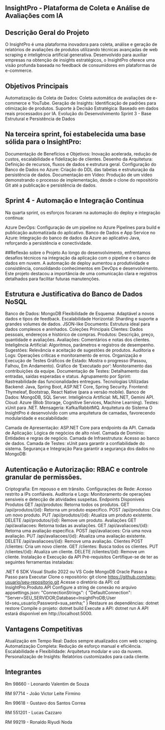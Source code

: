 ## InsightPro - Plataforma de Coleta e Análise de Avaliações com IA

## Descrição Geral do Projeto

O InsightPro é uma plataforma inovadora para coleta, análise e geração de relatórios de avaliações de produtos utilizando técnicas avançadas de web scraping e inteligência artificial generativa. Desenvolvido para auxiliar empresas na obtenção de insights estratégicos, o InsightPro oferece uma visão profunda baseada no feedback de consumidores em plataformas de e-commerce.

## Objetivos Principais

Automatização da Coleta de Dados: Coleta automática de avaliações de e-commerce e YouTube.
Geração de Insights: Identificação de padrões para otimização de produtos.
Suporte à Decisão Estratégica: Baseado em dados reais processados por IA.
Evolução do Desenvolvimento
Sprint 3 - Base Estrutural e Persistência de Dados

## Na terceira sprint, foi estabelecida uma base sólida para o InsightPro:

Documentação de Benefícios e Objetivos: Inovação acelerada, redução de custos, escalabilidade e fidelização de clientes.
Desenho da Arquitetura: Definição de recursos, fluxos de dados e estrutura geral.
Configuração do Banco de Dados no Azure: Criação do DDL das tabelas e estruturação da persistência de dados.
Documentação em Vídeo: Produção de um vídeo demonstrando o processo de implementação, desde o clone do repositório Git até a publicação e persistência de dados.

## Sprint 4 - Automação e Integração Contínua
Na quarta sprint, os esforços focaram na automação do deploy e integração contínua:

Azure DevOps: Configuração de um pipeline no Azure Pipelines para build e publicação automatizada do aplicativo.
Banco de Dados e App Service no Azure: Integração do banco de dados da Azure ao aplicativo Java, reforçando a persistência e conectividade.

##Reflexão sobre o Projeto
Ao longo do desenvolvimento, enfrentamos desafios técnicos na integração da aplicação com o pipeline e o banco de dados em nuvem. A automação de deploy aumentou a produtividade e consistência, consolidando conhecimentos em DevOps e desenvolvimento. Este projeto destacou a importância de uma comunicação clara e registros detalhados para facilitar futuras manutenções.

## Estrutura e Justificativa do Banco de Dados NoSQL
Banco de Dados: MongoDB
Flexibilidade de Esquema: Adaptável a novos dados e tipos de feedback.
Escalabilidade Horizontal: Sharding e suporte a grandes volumes de dados.
JSON-like Documents: Estrutura ideal para dados complexos e aninhados.
Coleções Principais
Clientes: Dados pessoais, endereços e histórico de compras.
Produtos: Descrição, preço, quantidade e avaliações.
Avaliações: Comentários e notas dos clientes.
Inteligência Artificial: Algoritmos, parâmetros e registros de desempenho.
Sugestões: Relevância e aceitação de sugestões de produtos.
Auditoria e Logs: Operações críticas e monitoramento de erros.
Organização e Execução de Testes
Gráficos de Estado: Mostra o progresso (Passou, Falhou, Em Andamento).
Gráfico de ‘Executado por’: Monitoramento das contribuições da equipe.
Documentação de Testes: Detalhamento das entradas, saídas esperadas e status.
Agrupamento por Sprint: Rastreabilidade das funcionalidades entregues.
Tecnologias Utilizadas
Backend: Java, Spring Boot, ASP.NET Core, Spring Security.
Frontend: Thymeleaf, Bootstrap, React Native (para a versão mobile).
Banco de Dados: MongoDB, SQL Server.
Inteligência Artificial: ML.NET, Gemini API.
Cloud: Azure (Blob Storage, Cognitive Services, Machine Learning).
Testes: xUnit para .NET.
Mensageria: Kafka/RabbitMQ.
Arquitetura do Sistema
O InsightPro é desenvolvido com uma arquitetura de camadas, favorecendo modularidade e escalabilidade:

Camada de Apresentação: ASP.NET Core para endpoints da API.
Camada de Aplicação: Lógica de negócios de alto nível.
Camada de Domínio: Entidades e regras de negócio.
Camada de Infraestrutura: Acesso ao banco de dados.
Camada de Testes: xUnit para garantir a confiabilidade do sistema.
Segurança e Integração
Para garantir a segurança dos dados no MongoDB:

## Autenticação e Autorização: RBAC e controle granular de permissões.
Criptografia: Em repouso e em trânsito.
Configurações de Rede: Acesso restrito a IPs confiáveis.
Auditoria e Logs: Monitoramento de operações sensíveis e detecção de atividades suspeitas.
Endpoints Disponíveis
Produtos
GET /api/produtos: Retorna todos os produtos.
GET /api/produtos/{id}: Retorna um produto específico.
POST /api/produtos: Cria um novo produto.
PUT /api/produtos/{id}: Atualiza um produto existente.
DELETE /api/produtos/{id}: Remove um produto.
Avaliações
GET /api/avaliacoes: Retorna todas as avaliações.
GET /api/avaliacoes/{id}: Retorna uma avaliação específica.
POST /api/avaliacoes: Cria uma nova avaliação.
PUT /api/avaliacoes/{id}: Atualiza uma avaliação existente.
DELETE /api/avaliacoes/{id}: Remove uma avaliação.
Clientes
POST /clientes: Cria um novo cliente.
GET /clientes: Busca todos os clientes.
PUT /clientes/{id}: Atualiza um cliente.
DELETE /clientes/{id}: Remove um cliente.
Instalação e Execução da API
Pré-requisitos
Certifique-se de ter as seguintes ferramentas instaladas:

.NET 6 SDK
Visual Studio 2022 ou VS Code
MongoDB
Oracle
Passo a Passo para Executar
Clone o repositório:
git clone https://github.com/seu-usuario/seu-repositorio.git
Acesse o diretório da API:
cd InsightPro.Produto.API
Configure a string de conexão no arquivo appsettings.json:
"ConnectionStrings": {
  "DefaultConnection": "Server=SEU_SERVIDOR;Database=InsightProDB;User Id=seu_usuario;Password=sua_senha;"
}
Restaure as dependências:
dotnet restore
Compile o projeto:
dotnet build
Execute a API:
dotnet run
A API estará disponível em http://localhost:5000.

## Vantagens Competitivas
Atualização em Tempo Real: Dados sempre atualizados com web scraping.
Automatização Completa: Redução de esforço manual e eficiência.
Escalabilidade e Flexibilidade: Arquitetura modular e uso da nuvem.
Personalização de Insights: Relatórios customizados para cada cliente.

## Integrantes
Rm 98660 - Leonardo Valentim de Souza

RM 97714 - João Victor Leite Firmino

Rm 99618 - Gustavo dos Santos Correa

RM 551201 - Lucas Cazzaro

RM 99219 - Ronaldo Riyudi Noda
